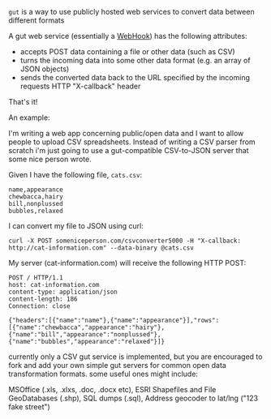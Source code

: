 `gut` is a way to use publicly hosted web services to convert data between different formats

A gut web service (essentially a [WebHook](http://wiki.webhooks.org/w/page/13385124/FrontPage)) has the following attributes:

  * accepts POST data containing a file or other data (such as CSV)
  * turns the incoming data into some other data format (e.g. an array of JSON objects)
  * sends the converted data back to the URL specified by the incoming requests HTTP "X-callback" header
  
That's it!

An example:

I'm writing a web app concerning public/open data and I want to allow people to upload CSV spreadsheets. Instead of writing a CSV parser from scratch i'm just going to use a gut-compatible CSV-to-JSON server that some nice person wrote.

Given I have the following file, `cats.csv`:
    
    name,appearance
    chewbacca,hairy
    bill,nonplussed
    bubbles,relaxed
    
I can convert my file to JSON using curl:

    curl -X POST someniceperson.com/csvconverter5000 -H "X-callback: http://cat-information.com" --data-binary @cats.csv
    
My server (cat-information.com) will receive the following HTTP POST:

    POST / HTTP/1.1
    host: cat-information.com
    content-type: application/json
    content-length: 186
    Connection: close

    {"headers":[{"name":"name"},{"name":"appearance"}],"rows":[{"name":"chewbacca","appearance":"hairy"},{"name":"bill","appearance":"nonplussed"},{"name":"bubbles","appearance":"relaxed"}]}

currently only a CSV gut service is implemented, but you are encouraged to fork and add your own simple gut servers for common open data transformation formats. some useful ones might include:

MSOffice (.xls, .xlxs, .doc, .docx etc), ESRI Shapefiles and File GeoDatabases (.shp), SQL dumps (.sql), Address geocoder to lat/lng ("123 fake street")